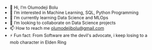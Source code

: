 - 👋 Hi, I’m Olumodeji Bolu
- 👀 I’m interested in Machine Learning, SQL, Python Programming
- 🌱 I’m currently learning Data Science and MLOps
- 💞️ I’m looking to collaborate on Data Science projects
- 📫 How to reach me olumodejibolu@gmail.com
- ⚡ Fun fact: From Software are the devil's advocate, i keep losing to a mob character in Elden Ring

